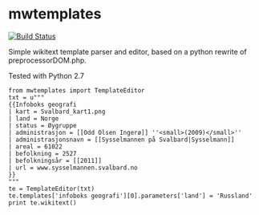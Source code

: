 mwtemplates
================

[![Build Status](https://travis-ci.org/danmichaelo/mwtemplates.png?branch=master)](https://travis-ci.org/danmichaelo/mwtemplates)

Simple wikitext template parser and editor, based on a python rewrite of preprocessorDOM.php.

Tested with Python 2.7

```
from mwtemplates import TemplateEditor
txt = u"""
{{Infoboks geografi
| kart = Svalbard_kart1.png
| land = Norge
| status = Øygruppe
| administrasjon = [[Odd Olsen Ingerø]] ''<small>(2009)</small>''
| administrasjonsnavn = [[Sysselmannen på Svalbard|Sysselmann]]
| areal = 61022
| befolkning = 2527
| befolkningsår = [[2011]]
| url = www.sysselmannen.svalbard.no
}}
"""
te = TemplateEditor(txt)
te.templates['infoboks geografi'][0].parameters['land'] = 'Russland'
print te.wikitext()

```
